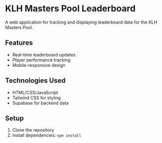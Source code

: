 # KLH Masters Pool Leaderboard

A web application for tracking and displaying leaderboard data for the KLH Masters Pool.

## Features

- Real-time leaderboard updates
- Player performance tracking
- Mobile-responsive design

## Technologies Used

- HTML/CSS/JavaScript
- Tailwind CSS for styling
- Supabase for backend data

## Setup

1. Clone the repository
2. Install dependencies: `npm install`
